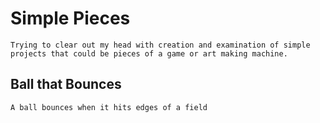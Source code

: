 # Simple Pieces
    Trying to clear out my head with creation and examination of simple projects that could be pieces of a game or art making machine.
## Ball that Bounces
    A ball bounces when it hits edges of a field